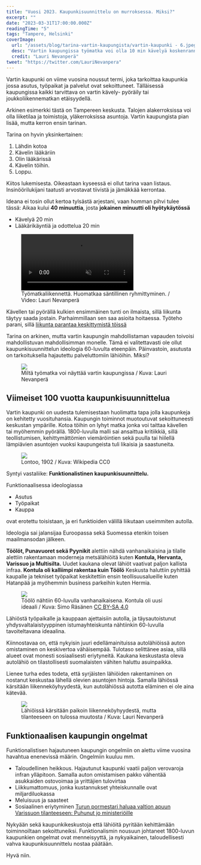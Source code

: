 ```yaml
---
title: "Vuosi 2023. Kaupunkisuunnittelu on murroksessa. Miksi?"
excerpt: ""
date: "2023-03-31T17:00:00.000Z"
readingTime: "5"
tags: "Tampere, Helsinki"
coverImage:
  url: "/assets/blog/tarina-vartin-kaupungista/vartin-kaupunki - 6.jpeg"
  desc: "Vartin kaupungissa työmatka voi olla 10 min kävelyä koskenrannassa"
  credit: "Lauri Nevanperä"
tweet: "https://twitter.com/LauriNevanpera"
---
```


Vartin kaupunki on viime vuosina noussut termi, joka tarkoittaa kaupunkia jossa asutus, työpaikat ja palvelut ovat sekoittuneet. Tälläisessä kaupungissa kaikki tarvittava on vartin kävely- pyöräily tai joukkoliikennematkan etäisyydellä.

Arkinen esimerkki tästä on Tampereen keskusta. Talojen alakerroksissa voi olla liiketilaa ja toimistoja, yläkerroksissa asuntoja. Vartin kaupungista pian lisää, mutta kerron ensin tarinan.

Tarina on hyvin yksinkertainen:

1. Lähdin kotoa
2. Kävelin lääkäriin
3. Olin lääkärissä
4. Kävelin töihin.
5. Loppu.

Kiitos lukemisesta. Oikeastaan kyseessä ei ollut tarina vaan listaus. Insinöörilukijani taatusti arvostavat tiivistä ja jämäkkää kerrontaa.

Ideana ei tosin ollut kertoa tylsästä arjestani, vaan homman pihvi tulee tässä: Aikaa kului **40 minuuttia**, josta **jokainen minuutti oli hyötykäytössä**

- Kävelyä 20 min
- Lääkärikäyntiä ja odottelua 20 min

<figure>
 <video muted autoplay loop playsinline>
  <source src="/assets/blog/tarina-vartin-kaupungista/vartin-kaupunki - 8.mov" type="video/mp4">
</video>
<figcaption>Työmatkaliikennettä. Huomatkaa säntillinen ryhmittyminen. / Video: Lauri Nevanperä</figcaption>
</figure>

Kävellen tai pyörällä kulkien ensimmäinen tunti on ilmaista, sillä liikunta täytyy saada jostain. Parhaimmillaan sen saa asioita hoitaessa. Työteho parani, sillä <a href="https://www.hs.fi/hyvinvointi/art-2000009361649.html" target="_blank">liikunta parantaa keskittymistä töissä</a>

Tarina on arkinen, mutta vartin kaupungin mahdollistaman vapauden toivoisi mahdollistuvan mahdollisimman monelle. Tämä ei valitettavasti ole ollut kaupunkisuunnittelun ideologia 60-luvulta eteenpäin. Päinvastoin, asutusta on tarkoituksella hajautettu palveluttomiin lähiöihin. Miksi?

<figure>
  <img loading="lazy" src="/assets/blog/tarina-vartin-kaupungista/vartin-kaupunki - 1.jpeg" style=" object-fit: cover;" />
  <figcaption>Miltä työmatka voi näyttää vartin kaupungissa / Kuva: Lauri Nevanperä</figcaption>
</figure>

## Viimeiset 100 vuotta kaupunkisuunnittelua

Vartin kaupunki on uudesta tulemisestaan huolimatta tapa jolla kaupunkeja on kehitetty vuosituhansia. Kaupungin toiminnot muotoutuvat sekoittuneesti keskustan ympärille. Kotoa töihin on lyhyt matka jonka voi taittaa kävellen tai myöhemmin pyörällä. 1800-luvulla malli sai ansaittua kritiikkiä, sillä teollistumisen, kehittymättömien viemäröintien sekä puulla tai hiilellä lämpiävien asuntojen vuoksi kaupungeista tuli likaisia ja saastuneita.

<figure>
  <img loading="lazy" src="/assets/blog/tarina-vartin-kaupungista/vartin-kaupunki - 3.jpeg" style=" object-fit: cover;" />
  <figcaption>Lontoo, 1902 / Kuva: Wikipedia CC0</figcaption>
</figure>

Syntyi vastaliike: **Funktionalistinen kaupunkisuunnittelu.**

Funktionaalisessa ideologiassa

- Asutus
- Työpaikat
- Kauppa

ovat erotettu toisistaan, ja eri funktioiden välillä liikutaan useimmiten autolla.

Ideologia sai jalansijaa Euroopassa sekä Suomessa etenkin toisen maailmansodan jälkeen.

**Töölöt, Punavuoret sekä Pyynikit** alettiin nähdä vanhanaikaisina ja tilalle alettiin rakentamaan moderneja metsälähiöitä kuten **Kontula, Hervanta, Varissuo ja Multisilta.** Uudet kaukana olevat lähiöt vaativat paljon kallista infraa. **Kontula oli kalliimpi rakentaa kuin Töölö** Keskusta haluttiin pyhittää kaupalle ja tekniset työpaikat keskitettiin ensin teollisuusalueille kuten Hatanpää ja myöhemmin business parkeihin kuten Hermia.

<figure>
  <img loading="lazy" src="/assets/blog/tarina-vartin-kaupungista/vartin-kaupunki - 5.jpeg" style=" object-fit: cover;" />
  <figcaption>Töölö nähtiin 60-luvulla vanhanaikaisena. Kontula oli uusi ideaali / Kuva: Simo Räsänen <a href="https://creativecommons.org/licenses/by-sa/4.0/deed.en" target="_blank">CC BY-SA 4.0</a></figcaption>
</figure>

Lähiöstä työpaikalle ja kauppaan ajettaisiin autolla, ja täysautoistunut yhdysvaltalaistyyppinen istumayhteiskunta nähtiinkin 60-luvulla tavoiteltavana ideaalina.

Kiinnostavaa on, että nykyisin juuri edellämainituissa autolähiöissä auton omistaminen on keskivertoa vähäisempää. Tulotaso selittänee asiaa, sillä alueet ovat monesti sosiaalisesti eriytyneitä. Kaukana keskustasta oleva autolähiö on tilastollisesti suomalaisten vähiten haluttu asuinpaikka.

Lienee turha edes todeta, että syrjäisten lähiöiden rakentaminen on nostanut keskustaa lähellä olevien asuntojen hintoja. Samalla lähiössä kärsitään liikenneköyhyydestä, kun autolähiössä autotta eläminen ei ole aina kätevää.

<figure>
  <img loading="lazy" src="/assets/blog/tarina-vartin-kaupungista/vartin-kaupunki - 9.jpg" style=" object-fit: cover;" />
  <figcaption>Lähiöissä kärsitään paikoin liikenneköyhyydestä, mutta tilanteeseen on tulossa muutosta / Kuva: Lauri Nevanperä</figcaption>
</figure>

## Funktionaalisen kaupungin ongelmat

Funktionalistisen hajautuneen kaupungin ongelmiin on alettu viime vuosina havahtua enenevissä määrin. Ongelmiin kuuluu mm.

- Taloudellinen heikkous. Hajautunut kaupunki vaatii paljon verovaroja infran ylläpitoon. Samalla auton omistamisen pakko vähentää asukkaiden ostovoimaa ja yrittäjien tulovirtaa
- Liikkumattomuus, jonka kustannukset yhteiskunnalle ovat miljardiluokassa
- Meluisuus ja saasteet
- Sosiaalinen eriytyminen <a href="https://www.hs.fi/kotimaa/turku/art-2000009413025.html" target="_blank">Turun pormestari haluaa valtion apuun Varissuon tilanteeseen: Puhunut jo ministeriöille</a>

Nykyään sekä kaupunkikeskustoja että lähiöitä pyritään kehittämään toiminnoiltaan sekoittuneiksi. Funktionalismin nousuun johtaneet 1800-luvun kaupunkien ongelmat ovat menneisyyttä, ja nykyaikainen, taloudellisesti vahva kaupunkisuunnittelu nostaa päätään.

Hyvä niin.
